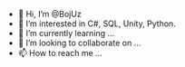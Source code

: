 - 👋 Hi, I’m @BojUz
- 👀 I’m interested in C#, SQL, Unity, Python.
- 🌱 I’m currently learning ...
- 💞️ I’m looking to collaborate on ...
- 📫 How to reach me ...

<!---
BojUz/BojUz is a ✨ special ✨ repository because its `README.md` (this file) appears on your GitHub profile.
You can click the Preview link to take a look at your changes.
--->
